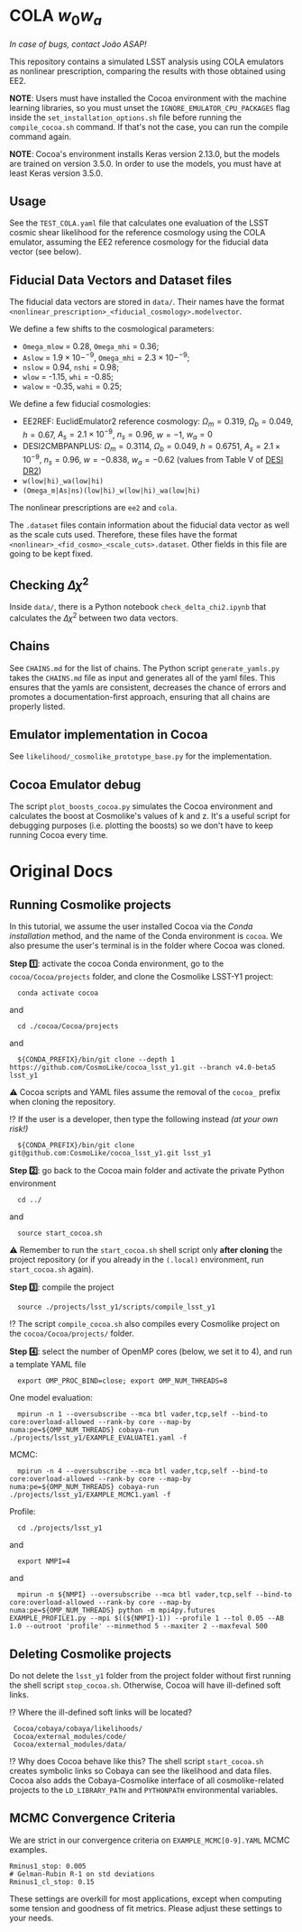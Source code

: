 # COLA $w_0w_a$
*In case of bugs, contact João ASAP!*

This repository contains a simulated LSST analysis using COLA emulators as nonlinear prescription, comparing the results with those obtained using EE2.

**NOTE**: Users must have installed the Cocoa environment with the machine learning libraries, so you must unset the `IGNORE_EMULATOR_CPU_PACKAGES` flag inside the `set_installation_options.sh` file before running the `compile_cocoa.sh` command. If that's not the case, you can run the compile command again.

**NOTE**: Cocoa's environment installs Keras version 2.13.0, but the models are trained on version 3.5.0. In order to use the models, you must have at least Keras version 3.5.0.

## Usage

See the `TEST_COLA.yaml` file that calculates one evaluation of the LSST cosmic shear likelihood for the reference cosmology using the COLA emulator, assuming the EE2 reference cosmology for the fiducial data vector (see below).

## Fiducial Data Vectors and Dataset files

The fiducial data vectors are stored in `data/`. Their names have the format `<nonlinear_prescription>_<fiducial_cosmology>.modelvector`.

We define a few shifts to the cosmological parameters:
- `Omega_mlow` = 0.28, `Omega_mhi` = 0.36;
- `Aslow` = $1.9 \times 10-^{-9}$, `Omega_mhi` = $2.3 \times 10-^{-9}$;
- `nslow` = 0.94, `nshi` = 0.98;
- `wlow` = -1.15, `whi` = -0.85;
- `walow` = -0.35, `wahi` = 0.25;

We define a few fiducial cosmologies:
- EE2REF: EuclidEmulator2 reference cosmology: $\Omega_m = 0.319$, $\Omega_b = 0.049$, $h = 0.67$, $A_s = 2.1\times 10^{-9}$, $n_s = 0.96$, $w = -1$, $w_a = 0$
- DESI2CMBPANPLUS: $\Omega_m = 0.3114$, $\Omega_b = 0.049$, $h = 0.6751$, $A_s = 2.1\times 10^{-9}$, $n_s = 0.96$, $w = -0.838$, $w_a = -0.62$ (values from Table V of [DESI DR2](https://arxiv.org/pdf/2503.14738))
- `w(low|hi)_wa(low|hi)`
- `(Omega_m|As|ns)(low|hi)_w(low|hi)_wa(low|hi)`

The nonlinear prescriptions are `ee2` and `cola`.

The `.dataset` files contain information about the fiducial data vector as well as the scale cuts used. Therefore, these files have the format `<nonlinear>_<fid_cosmo>_<scale_cuts>.dataset`. Other fields in this file are going to be kept fixed.

## Checking $\Delta \chi^2$

Inside `data/`, there is a Python notebook `check_delta_chi2.ipynb` that calculates the $\Delta \chi^2$ between two data vectors.

## Chains

See `CHAINS.md` for the list of chains. The Python script `generate_yamls.py` takes the `CHAINS.md` file as input and generates all of the yaml files. This ensures that the yamls are consistent, decreases the chance of errors and promotes a documentation-first approach, ensuring that all chains are properly listed.

## Emulator implementation in Cocoa

See `likelihood/_cosmolike_prototype_base.py` for the implementation.

## Cocoa Emulator debug

The script `plot_boosts_cocoa.py` simulates the Cocoa environment and calculates the boost at Cosmolike's values of k and z. It's a useful script for debugging purposes (i.e. plotting the boosts) so we don't have to keep running Cocoa every time.

# Original Docs
## Running Cosmolike projects <a name="running_cosmolike_projects"></a> 

In this tutorial, we assume the user installed Cocoa via the *Conda installation* method, and the name of the Conda environment is `cocoa`. We also presume the user's terminal is in the folder where Cocoa was cloned.

 **Step :one:**: activate the cocoa Conda environment, go to the `cocoa/Cocoa/projects` folder, and clone the Cosmolike LSST-Y1 project:
    
      conda activate cocoa

and

      cd ./cocoa/Cocoa/projects

and

      ${CONDA_PREFIX}/bin/git clone --depth 1 https://github.com/CosmoLike/cocoa_lsst_y1.git --branch v4.0-beta5 lsst_y1 

:warning: Cocoa scripts and YAML files assume the removal of the `cocoa_` prefix when cloning the repository.

:interrobang: If the user is a developer, then type the following instead *(at your own risk!)*

      ${CONDA_PREFIX}/bin/git clone git@github.com:CosmoLike/cocoa_lsst_y1.git lsst_y1
      
 **Step :two:**: go back to the Cocoa main folder and activate the private Python environment
    
      cd ../

and

      source start_cocoa.sh
 
:warning: Remember to run the `start_cocoa.sh` shell script only **after cloning** the project repository (or if you already in the `(.local)` environment, run `start_cocoa.sh` again). 

**Step :three:**: compile the project
 
      source ./projects/lsst_y1/scripts/compile_lsst_y1

:interrobang: The script `compile_cocoa.sh` also compiles every Cosmolike project on the `cocoa/Cocoa/projects/` folder.

**Step :four:**: select the number of OpenMP cores (below, we set it to 4), and run a template YAML file

    
      export OMP_PROC_BIND=close; export OMP_NUM_THREADS=8
      
One model evaluation:
      
      mpirun -n 1 --oversubscribe --mca btl vader,tcp,self --bind-to core:overload-allowed --rank-by core --map-by numa:pe=${OMP_NUM_THREADS} cobaya-run ./projects/lsst_y1/EXAMPLE_EVALUATE1.yaml -f
 
MCMC:

      mpirun -n 4 --oversubscribe --mca btl vader,tcp,self --bind-to core:overload-allowed --rank-by core --map-by numa:pe=${OMP_NUM_THREADS} cobaya-run ./projects/lsst_y1/EXAMPLE_MCMC1.yaml -f

Profile:

      cd ./projects/lsst_y1

and

      export NMPI=4

and

      mpirun -n ${NMPI} --oversubscribe --mca btl vader,tcp,self --bind-to core:overload-allowed --rank-by core --map-by numa:pe=${OMP_NUM_THREADS} python -m mpi4py.futures EXAMPLE_PROFILE1.py --mpi $((${NMPI}-1)) --profile 1 --tol 0.05 --AB 1.0 --outroot 'profile' --minmethod 5 --maxiter 2 --maxfeval 500 

## Deleting Cosmolike projects <a name="running_cosmolike_projects"></a>

Do not delete the `lsst_y1` folder from the project folder without first running the shell script `stop_cocoa.sh`. Otherwise, Cocoa will have ill-defined soft links. 

:interrobang: Where the ill-defined soft links will be located? 
     
     Cocoa/cobaya/cobaya/likelihoods/
     Cocoa/external_modules/code/
     Cocoa/external_modules/data/ 
    
:interrobang: Why does Cocoa behave like this? The shell script `start_cocoa.sh` creates symbolic links so Cobaya can see the likelihood and data files. Cocoa also adds the Cobaya-Cosmolike interface of all cosmolike-related projects to the `LD_LIBRARY_PATH` and `PYTHONPATH` environmental variables.

## MCMC Convergence Criteria <a name="running_cosmolike_projects"></a>

  We are strict in our convergence criteria on `EXAMPLE_MCMC[0-9].YAML` MCMC examples.
  
    Rminus1_stop: 0.005
    # Gelman-Rubin R-1 on std deviations
    Rminus1_cl_stop: 0.15
    
These settings are overkill for most applications, except when computing some tension and goodness of fit metrics. Please adjust these settings to your needs. 
